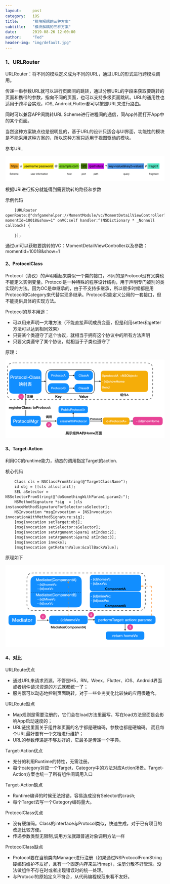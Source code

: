 ```yaml
---
layout:     post
category:   iOS
title:      "模块解耦的三种方案"
subtitle:   "模块解耦的三种方案"
date:       2019-08-26 12:00:00
author:     "Ted"
header-img: "img/default.jpg"
---
```


### 1、URLRouter

URLRouter：将不同的模块定义成为不同的URL，通过URL的形式进行跨模块调用。

传递一串参数URL就可以进行页面间的跳转，通过分解URL的字段来获取要跳转的页面和携带的参数，指向不同的页面，也可以支持多级页面跳转。URL的通用性也适用于跨平台实现，iOS, Android,Flutter都可以按照URL来进行路由。

同时可以兼容APP间跳转URL Scheme进行进程间的通信，同App外面打开App中的某个页面。

当然这种方案缺点也是很明显的，基于URL的设计只适合与UI界面，功能性的模块是不能采用这种方案的，所以这种方案只适用于视图驱动的模块。

参考URL

![img](/img/Simple_6/25.png)

根据URI进行拆分就能得到需要跳转的路径和参数

示例代码

```
    [URLRouter openRoute:@"dnfgamehelper://MomentModule/vc/MomentDetailViewController?momentId=10018&show=1" onVC:self handler:^(NSDictionary * _Nonnull callback) {
        
    }];
```

通过url可以获取要跳转的VC：MomentDetailViewController以及参数：momentId=10018&show=1

#### 2、ProtocolClass

Protocol（协议）的声明看起来类似一个类的接口，不同的是Protocol没有父类也不能定义实例变量。Protocol是一种特殊的程序设计结构，用于声明专门被别的类实现的方法。因为OC是单继承的，由于不支持多继承，所以很多时候都是用Protocol和Category来代替实现多继承。Protocol只能定义公用的一套接口，但不能提供具体的实现方法。

Protocol的基本用途：

- 可以用来声明一大堆方法（不能直接声明成员变量，但是利用setter和getter方法可以达到相同效果）
- 只要某个类遵守了这个协议，就相当于拥有这个协议中的所有方法声明
- 只要父类遵守了某个协议，就相当于子类也遵守了

原理：

![img](/img/Simple_6/26.png)

#### 3、Target-Action

利用OC的runtime能力，动态的调用指定Target的action.

核心代码

```
    Class cls = NSClassFromString(@"TargetClassName");
    id obj = [[cls alloc]init];
    SEL aSelector = NSSelectorFromString(@"doSomethingWithParam1:param2:");
    NSMethodSignature *sig  = [cls instanceMethodSignatureForSelector:aSelector];
    NSInvocation *msgInvocation = [NSInvocation invocationWithMethodSignature:sig];
    [msgInvocation setTarget:obj];
    [msgInvocation setSelector:aSelector];
    [msgInvocation setArgument:&para1 atIndex:2];
    [msgInvocation setArgument:&para2 atIndex:3];
    [msgInvocation invoke];
    [msgInvocation getReturnValue:&callBackValue];
```

原理如下

![img](/img/Simple_6/27.png)

#### 4、对比

URLRoute优点

- 通过URL来请求资源。不管是H5，RN，Weex，Flutter、iOS、Android界面或者组件请求资源的方式就都统一了；  
- 服务器可以动态地控制页面跳转，对于一些业务变化比较快的应用很适合。

URLRoute缺点

- Map规则是需要注册的，它们会在load方法里面写。写在load方法里面是会影响App启动速度的；
- URL链接里面关于组件和页面的名字都是硬编码，参数也都是硬编码。 而且每个URL最好要有一个文档进行维护；
- URL的参数传递是不够友好的，它最多是传递一个字典。

Target-Action优点

- 充分的利用Runtime的特性，无需注册。
- 每个category对应一个Target，Category中的方法对应Action场景。Target-Action方案也统一了所有组件间调用入口

Target-Action缺点

- Runtime编译的时候无法报错，容易造成没有Selector的crash;
- 每个Target去写一个Category编码量大。

ProtocolClass优点

- 没有硬编码。Class的interface与Protocol类似，快速生成，对于已有项目的改造比较方便。 
- 传递参数类型无限制,调用方法就跟普通对象调用方法一样

ProtocolClass缺点

- Protocol要在当前类向Manager进行注册（如果通过NSProtocolFromString硬编码维护不友好，且有一个固定内存来进行map），注册分散不好管理。没法做组件不存在时或者出现错误时的统一处理。
- 与Protocol的原始定义不符合，从代码编程规范来看不友好。